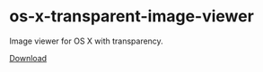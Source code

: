 # os-x-transparent-image-viewer
Image viewer for OS X with transparency.

[Download](https://github.com/makoni/os-x-transparent-image-viewer/releases)
